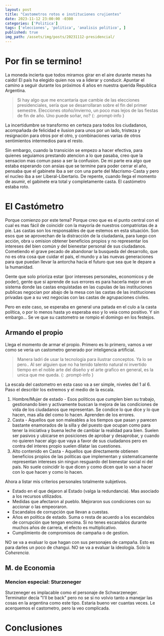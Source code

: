 ```yaml
---
layout: post
title: "Castometros rotos e instituciones crujientes"
date: 2023-11-12 23:00:00 -0300
categories: ['Politica'] 
tags: ['elecciones', 'politica', 'analisis politico', ]
published: true
img_path: /assets/img/posts/20231112-presidencial/
---
```


# Por fin se termino!

La moneda incierta que todos miramos girar en el aire durante meses ha caido! El país ha elegido quien nos va a liderar y conducir. Apuntar el camino a seguir durante los próximos 4 años en nuestra querida Republica Argentina. 

> Si hay algo que me encantaría que cambie de las elecciones presidenciales, sería que se desarrollaran sobre el fin del primer semestre. Elecciones otoño/invierno, un poco mas lejos de las fiestas de fin de año. Uno puede soñar, no?
{: .prompt-info }


La incertidumbre se transformo en certeza para todos los ciudadanos, acompañada de felicidad e ilusion para unos por un lado, tristeza y resignación para otros por el otro, y combinaciones varias de otros sentimientos intermedios para el resto.

Sin embargo, cuando la transición se empezo a hacer efectiva, para quienes seguiamos prestando atencion a lo que pasaba, creo que la sensacion mas comun paso a ser la confusion. De mi parte era algo que estaba esperando con ansias que se termine para poder cerrar el año, pensaba que el gabinete iba a ser con una parte del Macrismo-Casta y pero el nucleo iba a ser Liberal-Libertario. De repente, cuando llega el momento de asumir, el gabinete era total y completamente casta. El castómetro estaba roto.

# El Castómetro

Porque comienzo por este tema? Porque creo que es el punto central con el cual es mas fácil de coincidir con la mayoría de nuestros compatriotas de a pie. Las castas son los responsables de que estemos en esta situación. Son esos que se aprovechan de la distracción de la ciudadanía, para luego con acción, obra u omision obtener beneficios propios y no representar los intereses del bien común y del bienestar personal de sus ciudadanos. Cometiendo el grave pecado de abandonar la busqueda del desarrollo, que no es otra cosa que cuidar el país, el mundo y a las nuevas generaciones para que puedan llevar la antorcha hacia el futuro que sea que le depare a la humanidad.

Gente que solo prioriza estar (por intereses personales, economicos y de poder), gente que si aprende de sus errores es para hacerla mejor en un sistema donde las castas enquistadas en las cupulas de las instituciones publicas negocian por abajo de la mesa con las castas de las instituciones privadas que a su vez negocias con las castas de agrupaciones civiles. 

Pero en este caso, se esperaba en general una patada en el culo a la casta política, o por lo menos hasta yo esperaba eso y lo veia como positivo. Y sin embargo... Se ve que su castometro se rompio el domingo en los festejos.

## Armando el propio
Llega el momento de armar el propio. Primero es lo primero, vamos a ver como se veria un castometro generado por inteligencia artificial. 

> Manera ladri de usar la tecnología para ilustrar conceptos. Ya lo se pero.. Al ser alguien que no ha tenido talento natural ni invertido tiempo en el noble arte del diseño y el arte grafico en general, es la unica que me queda. 
{: .prompt-info }

La escala del castometro en esta caso va a ser simple, niveles del 1 al 6. Paso el describir los extremos y el medio de la escala.

1. Hombre/Mujer de estado - Esos politicos que cumplen bien su trabajo, gestionando bien y activamente buscan la mejora de las condiciones de vida de los ciudadanos que representan. Se condice lo que dice y lo que hacen, mas alla del como lo hacen. Aprenden de los errores.
3. Casta - Aquellos que son maleables a los tiempos que pasan y parecen bastante enamorados de la silla y del puesto que ocupan como para tener la iniciativa y buena leche de cambiar la realidad para bien. Suelen ser pasivos y ubicarse en posiciones de aprobar y desaprobar, y cuando no quieren hacer algo que vaya a favor de sus ciudadanos pero en contra del interes propio suelen dilatar las cuestiones.
6. Alto contenido en Casta - Aquellos que directamente obtienen beneficios propios de las politicas que implementan y sistematicamente representan intereses sin ningun resguardo del bienestar social ni del país. No suele coincidir lo que dicen y como dicen que lo van a hacer con lo que hacen y como lo hacen.

Ahora a listar mis criterios personales totalmente subjetivos. 

- Estado en el que dejaron al Estado (valga la redundancia). Mas asociado a los recursos utilizados.
- Medidas que afectaron al pueblo. Mejoraron sus condiciones con su accionar o las empeoraron.
- Escandalos de corrupción que llevan a cuestas. 
- Años en politica de estado. Suma o resta de acuerdo a los escandalos de corrupción que tengan encima. Si no tenes escandalos durante muchos años de carrera, el efecto es multiplicativo. 
- Cumplimiento de compromisos de campaña o de gestion.

NO se va a evaluar lo que hagan con sus personajes de campaña. Esto es para darles un poco de changui.
NO se va a evaluar la ideología. Solo la _Coherencia_. 

## M. de Economia

### Mencion especial: Sturzeneger

Sturzeneger es implacable como el personaje de Schwarzeneger. Terminator decía "I'll be back" pero no se si no volvio tanto a manejar las cosas en la argentina como este tipo. Estaria bueno ver cuantas veces. Le acerquemos el castometro, pero la veo complicada. 



# Conclusiones

